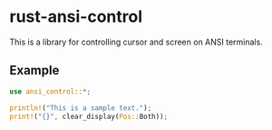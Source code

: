 # rust-ansi-control
This is a library for controlling cursor and screen on ANSI terminals.


## Example

```rust
use ansi_control::*;

println!("This is a sample text.");
print!("{}", clear_display(Pos::Both));

```
